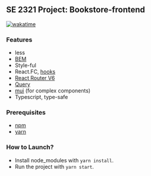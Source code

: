 ## SE 2321 Project: Bookstore-frontend

[![wakatime](https://wakatime.com/badge/user/1a239d45-9508-4bce-83d4-b1e480437092/project/433e4171-e3c8-4360-ac4e-aa3d32fb0b4b.svg)](https://wakatime.com/badge/user/1a239d45-9508-4bce-83d4-b1e480437092/project/433e4171-e3c8-4360-ac4e-aa3d32fb0b4b)

### Features

- less
- [BEM](https://getbem.com/)
- Style-ful
- React.FC, [hooks](https://react.dev/reference/react)
- [React Router V6](https://reactrouter.com/)
- [Query](https://tanstack.com/query/latest)
- [mui](https://mui.com/) (for complex components)
- Typescript, type-safe

### Prerequisites

- [npm](https://www.npmjs.com/)
- [yarn](https://yarnpkg.com/)

### How to Launch?

- Install node_modules with `yarn install`.
- Run the project with `yarn start`.
